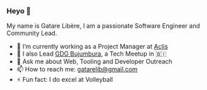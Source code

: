 ### Heyo 👋   
My name is Gatare Libère, I am a passionate Software Engineer and Community Lead.


- 🔭 I’m currently working as a Project Manager at [Aclis](https://aclis.africa)
- 🌱  I also Lead [GDG Bujumbura](https://gdg.community.dev/gdg-bujumbura/), a Tech Meetup in 🇧🇮  
- 💬 Ask me about Web, Tooling and Developer Outreach   
- 📫 How to reach me: [gatarelib@gmail.com](mailto:gatarelib@gmail.com)   
- ⚡ Fun fact: I do excel at Volleyball


